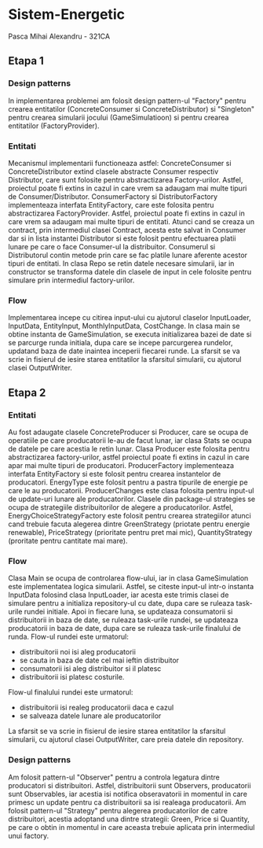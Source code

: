 # Sistem-Energetic

Pasca Mihai Alexandru - 321CA

## Etapa 1

### Design patterns

In implementarea problemei am folosit design pattern-ul "Factory" pentru crearea
entitatilor (ConcreteConsumer si ConcreteDistributor) si "Singleton" pentru
crearea simularii jocului (GameSimulatioon) si pentru crearea entitatilor 
(FactoryProvider). 

### Entitati

Mecanismul implementarii functioneaza astfel: ConcreteConsumer
si ConcreteDistributor extind clasele abstracte Consumer respectiv Distributor,
care sunt folosite pentru abstractizarea Factory-urilor. Astfel, proiectul poate
fi extins in cazul in care vrem sa adaugam mai multe tipuri de Consumer/Distributor.
ConsumerFactory si DistributorFactory implementeaza interfata EntityFactory, care
este folosita pentru abstractizarea FactoryProvider. Astfel, proiectul poate fi 
extins in cazul in care vrem sa adaugam mai multe tipuri de entitati. Atunci cand
se creaza un contract, prin intermediul clasei Contract, acesta este salvat in
Consumer dar si in lista instantei Distributor si este folosit pentru efectuarea
platii lunare pe care o face Consumer-ul la distribuitor. Consumerul si Distributorul 
contin metode prin care se fac platile lunare aferente acestor tipuri de entitati.
In clasa Repo se retin datele necesare simularii, iar in constructor se transforma
datele din clasele de input in cele folosite pentru simulare prin intermediul
factory-urilor.

### Flow
Implementarea incepe cu citirea input-ului cu ajutorul claselor InputLoader,
InputData, EntityInput, MonthlyInputData, CostChange. In clasa main se obtine
instanta de GameSimulation, se executa initializarea bazei de date si se 
parcurge runda initiala, dupa care se incepe parcurgerea rundelor, updatand
baza de date inaintea inceperii fiecarei runde. La sfarsit se va scrie in 
fisierul de iesire starea entitatilor la sfarsitul simularii, cu ajutorul
clasei OutputWriter.

## Etapa 2

### Entitati
Au fost adaugate clasele ConcreteProducer si Producer, care se ocupa de operatiile
pe care producatorii le-au de facut lunar, iar clasa Stats se ocupa de datele 
pe care acestia le retin lunar. Clasa Producer este folosita pentru abstractizarea 
factory-urilor, astfel proiectul poate fi extins in cazul in care apar mai multe
tipuri de producatori. ProducerFactory implementeaza interfata EntityFactory si
este folosit pentru crearea instantelor de producatori. EnergyType este folosit
pentru a pastra tipurile de energie pe care le au producatorii. ProducerChanges
este clasa folosita pentru input-ul de update-uri lunare ale producatorilor.
Clasele din package-ul strategies se ocupa de strategiile distribuitorilor de 
alegere a producatorilor. Astfel, EnergyChoiceStrategyFactory este folosit pentru
crearea strategiilor atunci cand trebuie facuta alegerea dintre GreenStrategy
(priotate pentru energie renewable), PriceStrategy (prioritate pentru pret mai mic),
QuantityStrategy (proritate pentru cantitate mai mare).

### Flow
Clasa Main se ocupa de controlarea flow-ului, iar in clasa GameSimulation este 
implementatea logica simularii. Astfel, se citeste input-ul intr-o instanta 
InputData folosind clasa InputLoader, iar acesta este trimis clasei de simulare
pentru a initializa repository-ul cu date, dupa care se ruleaza task-urile rundei
initiale. Apoi in fiecare luna, se updateaza consumatorii si distribuitorii in baza
de date, se ruleaza task-urile rundei, se updateaza producatorii in baza de date,
dupa care se ruleaza task-urile finalului de runda. Flow-ul rundei este urmatorul:
* distribuitorii noi isi aleg producatorii
* se cauta in baza de date cel mai ieftin distribuitor
* consumatorii isi aleg distribuitor si il platesc
* distribuitorii isi platesc costurile. 
  

Flow-ul finalului rundei este urmatorul:
* distribuitorii isi realeg producatorii daca e cazul
* se salveaza datele lunare ale producatorilor

La sfarsit se va scrie in fisierul de iesire starea entitatilor la sfarsitul simularii,
cu ajutorul clasei OutputWriter, care preia datele din repository.

### Design patterns

Am folosit pattern-ul "Observer" pentru a controla legatura dintre producatori si
distribuitori. Astfel, distribuitorii sunt Observers, producatorii sunt
Observables, iar acestia isi notifica obseravatorii in momentul in care primesc
un update pentru ca distribuitorii sa isi realeaga producatorii.
Am folosit pattern-ul "Strategy" pentru alegerea producatorilor de catre 
distribuitori, acestia adoptand una dintre strategii: Green, Price si Quantity,
pe care o obtin in momentul in care aceasta trebuie aplicata prin intermediul
unui factory.
